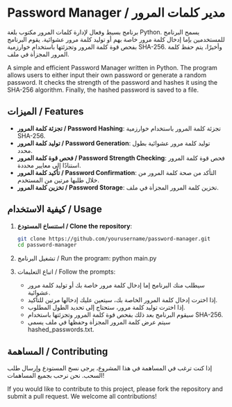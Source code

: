 # Password Manager / مدير كلمات المرور

برنامج بسيط وفعال لإدارة كلمات المرور مكتوب بلغة Python. يسمح البرنامج للمستخدمين بإما إدخال كلمة مرور خاصة بهم أو توليد كلمة مرور عشوائية. يقوم البرنامج بفحص قوة كلمة المرور وتجزئتها باستخدام خوارزمية SHA-256. وأخيرًا، يتم حفظ كلمة المرور المجزأة في ملف.

A simple and efficient Password Manager written in Python. The program allows users to either input their own password or generate a random password. It checks the strength of the password and hashes it using the SHA-256 algorithm. Finally, the hashed password is saved to a file.

## الميزات / Features

- **تجزئة كلمة المرور / Password Hashing**: تجزئة كلمة المرور باستخدام خوارزمية SHA-256.
- **توليد كلمة المرور / Password Generation**: توليد كلمة مرور عشوائية بطول محدد.
- **فحص قوة كلمة المرور / Password Strength Checking**: فحص قوة كلمة المرور استنادًا إلى معايير محددة.
- **تأكيد كلمة المرور / Password Confirmation**: التأكد من صحة كلمة المرور من خلال طلبها مرتين من المستخدم.
- **تخزين كلمة المرور / Password Storage**: تخزين كلمة المرور المجزأة في ملف.

## كيفية الاستخدام / Usage

1. **استنساخ المستودع / Clone the repository**:
    ```bash
    git clone https://github.com/yourusername/password-manager.git
    cd password-manager
    

2. تشغيل البرنامج / Run the program:
        python main.py
    

3. اتباع التعليمات / Follow the prompts:
    - سيطلب منك البرنامج إما إدخال كلمة مرور خاصة بك أو توليد كلمة مرور عشوائية.
    - إذا اخترت إدخال كلمة المرور الخاصة بك، سيتعين عليك إدخالها مرتين للتأكيد.
    - إذا اخترت توليد كلمة مرور، ستحتاج إلى تحديد الطول المطلوب.
    - سيقوم البرنامج بعد ذلك بفحص قوة كلمة المرور وتجزئتها باستخدام SHA-256.
    - سيتم عرض كلمة المرور المجزأة وحفظها في ملف يسمى hashed_passwords.txt.

## المساهمة / Contributing

إذا كنت ترغب في المساهمة في هذا المشروع، يرجى نسخ المستودع وإرسال طلب السحب. نحن نرحب بجميع المساهمات!

If you would like to contribute to this project, please fork the repository and submit a pull request. We welcome all contributions!
```
